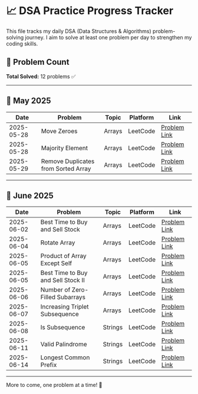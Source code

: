 # 📈 DSA Practice Progress Tracker

This file tracks my daily DSA (Data Structures & Algorithms) problem-solving journey. I aim to solve at least one problem per day to strengthen my coding skills.

## 🔢 Problem Count

**Total Solved:** 12 problems ✅

---

## 📅 May 2025

| Date       | Problem                             | Topic  | Platform | Link                                                                               |
| ---------- | ----------------------------------- | ------ | -------- | ---------------------------------------------------------------------------------- |
| 2025-05-28 | Move Zeroes                         | Arrays | LeetCode | [Problem Link](https://leetcode.com/problems/move-zeroes/description/)             |
| 2025-05-28 | Majority Element                    | Arrays | LeetCode | [Problem Link](https://leetcode.com/problems/majority-element/)                    |
| 2025-05-29 | Remove Duplicates from Sorted Array | Arrays | LeetCode | [Problem Link](https://leetcode.com/problems/remove-duplicates-from-sorted-array/) |

---

## 📅 June 2025

| Date       | Problem                            | Topic   | Platform | Link                                                                              |
| ---------- | ---------------------------------- | ------- | -------- | --------------------------------------------------------------------------------- |
| 2025-06-02 | Best Time to Buy and Sell Stock    | Arrays  | LeetCode | [Problem Link](https://leetcode.com/problems/best-time-to-buy-and-sell-stock/)    |
| 2025-06-04 | Rotate Array                       | Arrays  | LeetCode | [Problem Link](https://leetcode.com/problems/rotate-array/)                       |
| 2025-06-05 | Product of Array Except Self       | Arrays  | LeetCode | [Problem Link](https://leetcode.com/problems/product-of-array-except-self/)       |
| 2025-06-05 | Best Time to Buy and Sell Stock II | Arrays  | LeetCode | [Problem Link](https://leetcode.com/problems/best-time-to-buy-and-sell-stock-ii/) |
| 2025-06-06 | Number of Zero-Filled Subarrays    | Arrays  | LeetCode | [Problem Link](https://leetcode.com/problems/number-of-zero-filled-subarrays/)    |
| 2025-06-07 | Increasing Triplet Subsequence     | Arrays  | LeetCode | [Problem Link](https://leetcode.com/problems/increasing-triplet-subsequence/)     |
| 2025-06-08 | Is Subsequence                     | Strings | LeetCode | [Problem Link](https://leetcode.com/problems/is-subsequence/)                     |
| 2025-06-11 | Valid Palindrome                   | Strings | LeetCode | [Problem Link](https://leetcode.com/problems/valid-palindrome/)                   |
| 2025-06-14 | Longest Common Prefix              | Strings | LeetCode | [Problem Link](https://leetcode.com/problems/longest-common-prefix/)              |

---

More to come, one problem at a time! 💪
